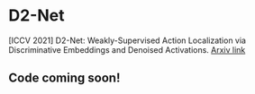 # D2-Net
[ICCV 2021] D2-Net: Weakly-Supervised Action Localization via Discriminative Embeddings and Denoised Activations. [Arxiv link](https://arxiv.org/abs/2012.06440)

## Code coming soon!
